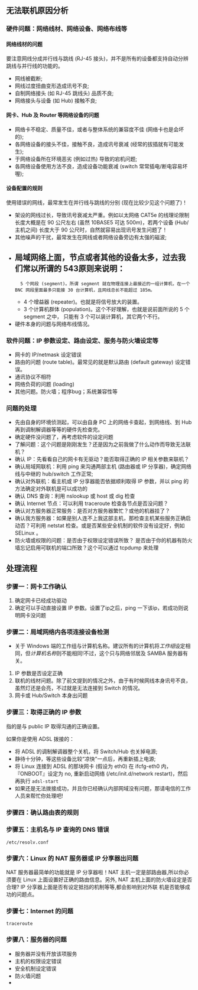 ## 无法联机原因分析

### 硬件问题：网络线材、网络设备、网络布线等

#### 网络线材的问题

要注意网线分成并行线与跳线 (RJ-45 接头)，并不是所有的设备都支持自动分辨跳线与并行线的功能的。

- 网线被截断;
- 网线过度扭曲变形造成讯号不良;
- 自制网络接头 (如 RJ-45 跳线头) 品质不良;
- 网络接头与设备 (如 Hub) 接触不良;

#### 网卡、Hub 及 Router 等网络设备的问题

- 网络卡不稳定、质量不佳，或者与整体系统的兼容度不佳 (网络卡也是会坏的);
- 各网络设备的接头不佳，接触不良，造成讯号衰减 (经常的拔插就有可能发生);
- 于网络设备所在环境恶劣 (例如过热) 导致的宕机问题;
- 各网络设备使用方法不良，造成设备功能衰减 (switch 常常插电/断电容易坏喔);

#### 设备配置的规则

使用错误的网线，最常发生在并行线与跳线的分别 (现在比较少见这个问题了)！

- 架设的网线过长，导致讯号衰减太严重。例如以太网络 CAT5e 的线理论限制长度大概是在 90 公尺左右 (虽然 10BASE5 可达 500m)，若两个设备 (Hub/主机之间) 长度大于 90 公尺时，自然就容易出现讯号发生问题了！
- 
    其他噪声的干扰，最常发生在网线或者网络设备旁边有太强的磁波;
- 
    局域网络上面，节点或者其他的设备太多，过去我们常以所谓的 543原则来说明：
    - 
        5 个网段 (segment)。所谓 segment 就在物理连接上最接近的一组计算机，在一个 BNC 网段里面最多只能接 30 台计算机，且网线总长不能超过 185m。
    - 4 个增益器 (repeater)。也就是将信号放大的装置。
    - 3 个计算机群体 (population)。这个不好理解，也就是说前面所说的 5 个 segment 之中， 只能有 3 个可以装计算机，其它两个不行。
- 硬件本身的问题与网络布线情况。

### 软件问题：IP 参数设定、路由设定、服务与防火墙设定等

- 网卡的 IP/netmask 设定错误
- 路由的问题 (route table)。最常见的就是默认路由 (default gateway) 设定错误。
- 通讯协议不相符
- 网络负荷的问题 (loading)
- 其他问题。防火墙；程序bug；系统兼容性等

### 问题的处理

- 先由自身的环境侦测起，可以由自身 PC 上的网络卡查起，到网络线、到 Hub 再到调制解调器等等的硬件先检查完。
- 确定硬件没问题了，再考虑软件的设定问题
- 了解问题：这个问题是刚刚发生？还是因为之前我做了什么动作而导致无法联机？
- 确认 IP：先看看自己的网卡有无驱动？能否取得正确的 IP 相关参数来联机？
- 确认局域网联机：利用 ping 来沟通两部主机 (路由器或 IP 分享器)，确定网络线与中继的 hub/switch 工作正常;
- 确认对外联机：看主机或 IP 分享器能否依据顺利取得 IP 参数，并以 ping 的方法确定对外联机是可以成功的
- 确认 DNS 查询：利用 nslookup 或 host 或 dig 检查
- 确认 Internet 节点：可以利用 traceroute 检查各节点是否没问题？
- 确认对方服务器正常服务：是否对方服务器繁忙？或他的机器挂了？
- 确认我方服务器：如果是别人连不上我这部主机，那检查主机某些服务正确启动否？可利用 netstat 检查。或是否某些安全机制的软件没有设定好，例如SELinux 。
- 防火墙或权限的问题：是否由于权限设定错误所致？ 是否由于你的机器有防火墙忘记启用可联机的端口所致？这个可以通过 tcpdump 来处理

## 处理流程

### 步骤一：网卡工作确认

1. 确定网卡已经成功驱动
2. 确定可以手动直接设置 IP 参数。设置了ip之后，ping 一下该ip，若成功则说明网卡没问题

### 步骤二：局域网络内各项连接设备检测

- 关于 Windows 端的工作组与计算机名称。建议所有的计算机将*工作组*设定相同，但*计算机名称*则不能相同!不过，这个只与网络邻居及 SAMBA 服务器有关。

1. IP 参数是否设定正确
2. 联机的线材问题。除了前文提到的情况之外，由于有时候网线本身讯号不良，虽然灯还是会亮，不过就是无法连接到 Switch 的情况。
3. 网卡或 Hub/Switch 本身出问题

### 步骤三：取得正确的 IP 参数

指的是与 public IP 取得沟通的正确设置。

如果你是使用 ADSL 拨接的：

- 将 ADSL 的调制解调器整个关机，将 Switch/Hub 也关掉电源;
- 静待十分钟，等这些设备比较“凉快”一点后，再重新插上电源;
- 将 Linux 连接到 ADSL 的那块网卡 (假设为 eth0) 在 ifcfg-eth0 内，『ONBOOT』设定为 no, 重新启动网络 (/etc/init.d/network restart)，然后再执行 `adsl-start`
- 如果还是无法拨接成功，并且你已经确认内部网域没有问题，那请电信的工作人员来帮忙你处理吧!

### 步骤四：确认路由表的规则

### 步骤五：主机名与 IP 查询的 DNS 错误

`/etc/resolv.conf`

### 步骤六：Linux 的 NAT 服务器或 IP 分享器出问题

NAT 服务器最简单的功能就是 IP 分享器啦！NAT 主机一定是部路由器,所以你必须要在 Linux 上面设置好正确的路由信息。另外, NAT 主机上面的防火墙设定是否合理? IP 分享器上面是否有设定抵挡的机制等等,都会影响到对外联
机是否能够成功的问题点。

### 步骤七：Internet 的问题

`traceroute`

### 步骤八：服务器的问题

- 服务器并没有开放该项服务
- 主机的权限设定错误
- 安全机制设定错误
- 防火墙问题
- 